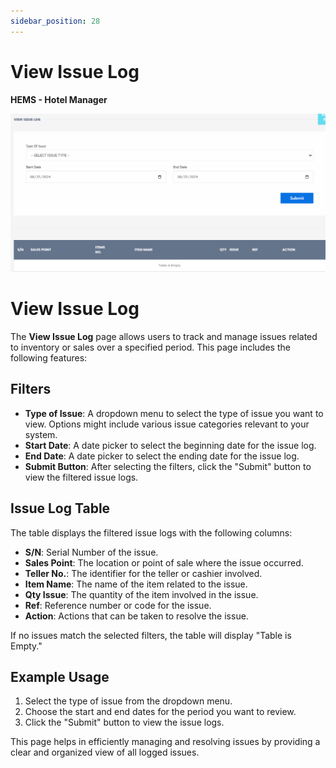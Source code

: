 ```yaml
---
sidebar_position: 28
---
```


# View Issue Log

**HEMS - Hotel Manager**

![HEMS Registration](../../static/img/viewissuelog.png "HEMS Registration")

# View Issue Log

The **View Issue Log** page allows users to track and manage issues related to inventory or sales over a specified period. This page includes the following features:

## Filters

- **Type of Issue**: A dropdown menu to select the type of issue you want to view. Options might include various issue categories relevant to your system.
- **Start Date**: A date picker to select the beginning date for the issue log.
- **End Date**: A date picker to select the ending date for the issue log.
- **Submit Button**: After selecting the filters, click the "Submit" button to view the filtered issue logs.

## Issue Log Table

The table displays the filtered issue logs with the following columns:

- **S/N**: Serial Number of the issue.
- **Sales Point**: The location or point of sale where the issue occurred.
- **Teller No.**: The identifier for the teller or cashier involved.
- **Item Name**: The name of the item related to the issue.
- **Qty Issue**: The quantity of the item involved in the issue.
- **Ref**: Reference number or code for the issue.
- **Action**: Actions that can be taken to resolve the issue.

If no issues match the selected filters, the table will display "Table is Empty."

## Example Usage

1. Select the type of issue from the dropdown menu.
2. Choose the start and end dates for the period you want to review.
3. Click the "Submit" button to view the issue logs.

This page helps in efficiently managing and resolving issues by providing a clear and organized view of all logged issues.
